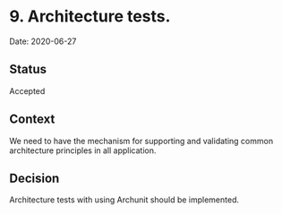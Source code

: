 # 9. Architecture tests.
Date: 2020-06-27

## Status
Accepted

## Context
We need to have the mechanism for supporting and validating common architecture principles in all application.

## Decision
Architecture tests with using Archunit should be implemented.
